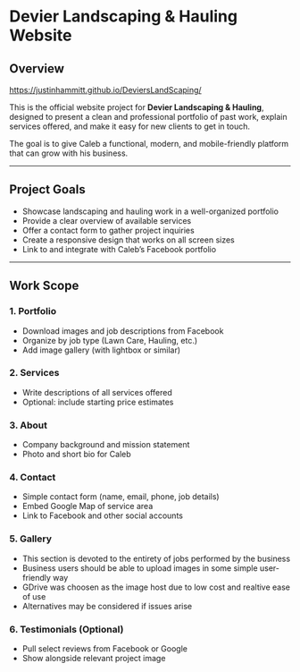# Devier Landscaping & Hauling Website

## Overview

https://justinhammitt.github.io/DeviersLandScaping/

This is the official website project for **Devier Landscaping & Hauling**, designed to present a clean and professional portfolio of past work, explain services offered, and make it easy for new clients to get in touch.

The goal is to give Caleb a functional, modern, and mobile-friendly platform that can grow with his business.

---

## Project Goals

- Showcase landscaping and hauling work in a well-organized portfolio
- Provide a clear overview of available services
- Offer a contact form to gather project inquiries
- Create a responsive design that works on all screen sizes
- Link to and integrate with Caleb’s Facebook portfolio

---

## Work Scope

### 1. Portfolio
- Download images and job descriptions from Facebook
- Organize by job type (Lawn Care, Hauling, etc.)
- Add image gallery (with lightbox or similar)

### 2. Services
- Write descriptions of all services offered
- Optional: include starting price estimates

### 3. About
- Company background and mission statement
- Photo and short bio for Caleb

### 4. Contact
- Simple contact form (name, email, phone, job details)
- Embed Google Map of service area
- Link to Facebook and other social accounts

### 5. Gallery
- This section is devoted to the entirety of jobs performed by the business
- Business users should be able to upload images in some simple user-friendly way
- GDrive was choosen as the image host due to low cost and realtive ease of use
 - Alternatives may be considered if issues arise

### 6. Testimonials (Optional)
- Pull select reviews from Facebook or Google
- Show alongside relevant project image
